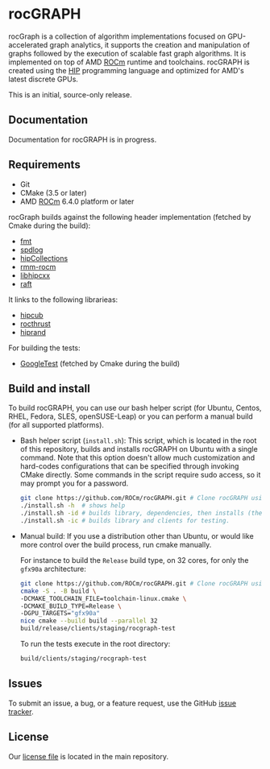 # rocGRAPH

rocGraph is a collection of algorithm implementations focused on GPU-accelerated graph analytics, it supports the creation and manipulation of graphs followed by the execution of scalable fast graph algorithms. It is implemented on top of AMD
[ROCm](https://github.com/ROCm/ROCm) runtime and toolchains. rocGRAPH is created using the [HIP](https://github.com/ROCm/HIP/) programming
language and optimized for AMD's latest discrete GPUs.

This is an initial, source-only release.

## Documentation

Documentation for rocGRAPH is in progress.

## Requirements

* Git
* CMake (3.5 or later)
* AMD [ROCm](https://github.com/ROCm/ROCm) 6.4.0 platform or later

rocGraph builds against the following header implementation (fetched by Cmake during the build):
* [fmt](https://github.com/fmtlib/fmt)
* [spdlog](https://github.com/gabime/spdlog)
* [hipCollections](https://github.com/ROCm/hipCollections)
* [rmm-rocm](https://github.com/ROCm/rmm-rocm)
* [libhipcxx](https://github.com/ROCm/libhipcxx)
* [raft](https://github.com/ROCm/raft)

It links to the following librarieas:
* [hipcub](https://github.com/ROCm/hipcub)
* [rocthrust](https://github.com/ROCm/rocthrust)
* [hiprand](https://github.com/ROCm/hiprand)

For building the tests:
* [GoogleTest](https://github.com/google/googletest) (fetched by Cmake during the build)

## Build and install

To build rocGRAPH, you can use our bash helper script (for Ubuntu, Centos, RHEL, Fedora, SLES, openSUSE-Leap) or you can
perform a manual build (for all supported platforms).

* Bash helper script (`install.sh`):
  This script, which is located in the root of this repository, builds and installs rocGRAPH on Ubuntu
  with a single command. Note that this option doesn't allow much customization and hard-codes
  configurations that can be specified through invoking CMake directly. Some commands in the script
  require sudo access, so it may prompt you for a password.

  ```bash
  git clone https://github.com/ROCm/rocGRAPH.git # Clone rocGRAPH using git
  ./install.sh -h  # shows help
  ./install.sh -id # builds library, dependencies, then installs (the `-d` flag only needs to be passed once on a system)
  ./install.sh -ic # builds library and clients for testing.
  ```

* Manual build:
  If you use a distribution other than Ubuntu, or would like more control over the build process,
  run cmake manually.

  For instance to build the `Release` build type, on 32 cores, for only the `gfx90a` architecture:

  ```bash
  git clone https://github.com/ROCm/rocGRAPH.git # Clone rocGRAPH using git
  cmake -S . -B build \
  -DCMAKE_TOOLCHAIN_FILE=toolchain-linux.cmake \
  -DCMAKE_BUILD_TYPE=Release \
  -DGPU_TARGETS="gfx90a"
  nice cmake --build build --parallel 32
  build/release/clients/staging/rocgraph-test
  ```
  To run the tests execute in the root directory:
  ```bash
  build/clients/staging/rocgraph-test
  ```

## Issues

To submit an issue, a bug, or a feature request, use the GitHub
[issue tracker](https://github.com/ROCm/rocGRAPH/issues).

## License

Our [license file](https://github.com/ROCm/rocGRAPH) is located in the main
repository.

